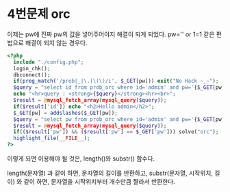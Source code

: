# 4번문제 orc

이제는 pw에 진짜 pw의 값을 넣어주어야지 해결이 되게 되었다.
pw='' or 1=1 같은 편법으로 해결이 되지 않는 경우다.
```php
<?php 
  include "./config.php"; 
  login_chk(); 
  dbconnect(); 
  if(preg_match('/prob|_|\.|\(\)/i', $_GET[pw])) exit("No Hack ~_~"); 
  $query = "select id from prob_orc where id='admin' and pw='{$_GET[pw]}'"; 
  echo "<hr>query : <strong>{$query}</strong><hr><br>"; 
  $result = @mysql_fetch_array(mysql_query($query)); 
  if($result['id']) echo "<h2>Hello admin</h2>"; 
  $_GET[pw] = addslashes($_GET[pw]); 
  $query = "select pw from prob_orc where id='admin' and pw='{$_GET[pw]}'"; 
  $result = @mysql_fetch_array(mysql_query($query)); 
  if(($result['pw']) && ($result['pw'] == $_GET['pw'])) solve("orc"); 
  highlight_file(__FILE__); 
?>
```
이렇게 되면 이용해야 될 것은,
length()와 substr() 함수다.

length(문자열) 과 같이 하면, 문자열의 길이를 반환하고,
substr(문자열, 시작위치, 길이) 와 같이 하면, 문자열을 시작위치부터 개수만큼 짤라서 반환한다.

